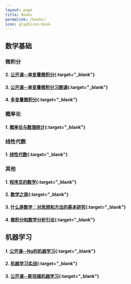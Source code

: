 ```yaml
---
layout: page
title: Books
permalink: /books/
icon: glyphicon-book
---
```


## 数学基础

### 微积分

#### 2. [公开课--单变量微积分](http://study.163.com/plan/planIntroduction.htm?id=1200133){:target="_blank"}  

#### 3. [公开课--单变量微积分习题课](http://study.163.com/plan/planIntroduction.htm?id=1200153){:target="_blank"}  

#### 4. [多变量微积分](http://study.163.com/plan/planIntroduction.htm?id=1200069){:target="_blank"}

### 概率论

#### 1. [概率论与数理统计](http://book.douban.com/subject/2201479/){:target="_blank"}

### 线性代数

#### 1. [线性代数](http://book.douban.com/subject/2016789/){:target="_blank"}

### 其他

#### 1. [程序员的数学](http://book.douban.com/subject/19949020/){:target="_blank"}

#### 2. [数学之美](http://book.douban.com/subject/10750155/){:target="_blank"}

#### 3. [什么是数学：对思想和方法的基本研究](http://book.douban.com/subject/10455982/){:target="_blank"}

#### 4. [微积分和数学分析引论](http://book.douban.com/subject/1281343/){:target="_blank"}


## 机器学习

#### 1. [公开课--Ng的机器学习](https://www.coursera.org/course/ml){:target="_blank"}

#### 2. [机器学习实战](https://book.douban.com/subject/24703171/){:target="_blank"}

#### 3. [公开课--斯坦福机器学习](http://study.163.com/plan/planIntroduction/1200146.htm){:target="_blank"}


